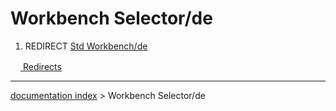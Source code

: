 # Workbench Selector/de
1.  REDIRECT [Std Workbench/de](Std_Workbench/de.md)



[<img src="images/Property.png" style="width:16px"> Redirects](Category_Redirects.md)

---
[documentation index](../README.md) > Workbench Selector/de
